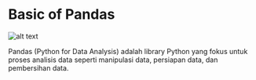 # Basic of Pandas

![alt text](https://en.wikipedia.org/wiki/Pandas_%28software%29#/media/File:Pandas_logo.svg)

Pandas (Python for Data Analysis) adalah library Python yang fokus untuk proses analisis data seperti manipulasi data, persiapan data, dan pembersihan data.

